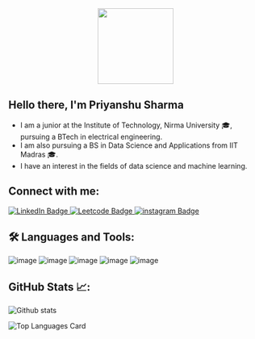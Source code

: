 <div id="header" align="center">
  <img src="https://media.giphy.com/media/Rjub7AIEIbXT0tzbr3/giphy.gif" width="150"/>
</div>

## **Hello there, I'm Priyanshu Sharma**
- I am a junior at the Institute of Technology, Nirma University 🎓, pursuing a BTech in electrical engineering.
- I am also pursuing a BS in Data Science and Applications from IIT Madras 🎓.
- I have an interest in the fields of data science and machine learning.

## **Connect with me:**
<div id="badges">
  <a href="https://www.linkedin.com/in/priyanshu-sharma-24julio/">
    <img src="https://img.shields.io/badge/LinkedIn-blue?style=for-the-badge&logo=linkedin&logoColor=white" alt="LinkedIn Badge"/>
  </a>
  <a href="https://leetcode.com/pykashyap/">
    <img src="https://img.shields.io/badge/Leetcode-black?style=for-the-badge&logo=leetcode&logoColor=yellow" alt="Leetcode Badge"/>
  </a>
  <a href="">
    <img src="https://img.shields.io/badge/Instagram-pink?style=for-the-badge&logo=instagram&logoColor=black" alt="instagram Badge"/>
  </a>
</div>

## **🛠️ Languages and Tools:**
![image](https://user-images.githubusercontent.com/76911833/210438496-7cde6ef8-8f18-464e-be80-2caed35990cf.png) ![image](https://user-images.githubusercontent.com/76911833/210438663-86626c4d-7cab-49e4-9c33-fc5a691bc0d5.png) ![image](https://user-images.githubusercontent.com/76911833/210438741-2519f101-756e-4969-a7e5-4dd5e4d68cb1.png) ![image](https://user-images.githubusercontent.com/76911833/210438916-9d260a9e-fc95-49d3-9b45-553eb498673e.png) ![image](https://user-images.githubusercontent.com/76911833/210439383-95a579eb-ab1d-40b6-8b64-4c54481d3dfd.png)



## **GitHub Stats 📈:**
![Github stats](https://github-readme-stats.vercel.app/api?username=codekashyap&theme=react&show_icons=true&count_private=true)


![Top Languages Card](https://github-readme-stats.vercel.app/api/top-langs/?username=codekashyap&layout=compact)





